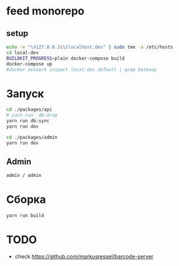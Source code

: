 # feed monorepo

## setup

```bash
echo -e "\n127.0.0.1\\tlocalhost.dev" | sudo tee -a /etc/hosts
cd local-dev
BUILDKIT_PROGRESS=plain docker-compose build
docker-compose up
#docker network inspect local-dev_default | grep Gateway
```


# Запуск

```bash
cd ./packages/api
# yarn run _db:drop
yarn run db:sync
yarn run dev
```

```bash
cd ./packages/admin
yarn run dev
```

## Admin

```bash
admin / admin
```

# Сборка

```bash
yarn run build
```

# TODO
- check https://github.com/markusressel/barcode-server
